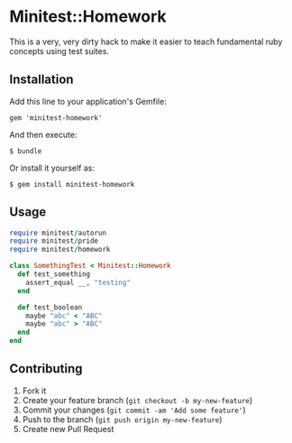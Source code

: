 # Minitest::Homework

This is a very, very dirty hack to make it easier to teach
fundamental ruby concepts using test suites.

## Installation

Add this line to your application's Gemfile:

    gem 'minitest-homework'

And then execute:

    $ bundle

Or install it yourself as:

    $ gem install minitest-homework

## Usage

```ruby
require minitest/autorun
require minitest/pride
require minitest/homework

class SomethingTest < Minitest::Homework
  def test_something
    assert_equal __, "testing"
  end

  def test_boolean
    maybe "abc" < "ABC"
    maybe "abc" > "ABC"
  end
end
```

## Contributing

1. Fork it
2. Create your feature branch (`git checkout -b my-new-feature`)
3. Commit your changes (`git commit -am 'Add some feature'`)
4. Push to the branch (`git push origin my-new-feature`)
5. Create new Pull Request
